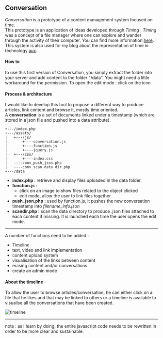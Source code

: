 ## Conversation

_Conversation_ is a prototype of a content management system focused on time.  
This prototype is an application of ideas developed through  _Timing_ , _Timing_ was a concept of a file manager where one can explore and wander through the activity of their computer. You can find more information [here](http://armansansd.net/?title=20150713-timing).
This system is also used for my blog about the representation of time in technology [aux](http://aux.armansansd.net).

#### How to

to use this first version of Conversation, you simply extract the folder into your server and add content to the folder "/data". You might need a little workaround for the permission.
To open the edit mode : click on the icon

#### Process & architecture

I would like to develop this tool to propose a different way to produce articles, link content and browse it, mostly time oriented.  
A **conversation** is a set of documents linked under a timestamp (which are stored in a json file and pushed into a data attribute).


```
+---/index.php
+---/assets/
|   +---/js/	
|		+----conversation.js
|		+----function.js
|		+----jquery.js
|   +---/css/
|		+----index.css
|   ----conv_push_json.php   
|   ----conv_scan_data_dir.php
+---/data
```

* **index.php** : retrieve and display files uploaded in the data folder.
* **function.js** :
  * click on an image to show files related to the object clicked
  * edit mode, allow the user to link files together
* **push_json.php** : used by function.js, it pushes the new conversation timestamp into *filename_info.json*
* **scandir.php** : scan the data directory to produce .json files attached to each content if missing. It is launched each time the user opens the edit mode.

---

A number of functions need to be added :

* Timeline
* text, video and link implementation
* content upload system
* visualisation of the links between content
* erasing content and/or conversations
* create an admin mode

#### About the timeline

To allow the user to browse articles/conversation, he can either click on a file that he likes and that may be linked to others or a timeline is available to visualise all the conversations that have been created.

![timeline](http://armansansd.net/image_stock/conv_timeline.png)

---
note : as I learn by doing, the entire javascript code needs to be rewritten in order to be more clear and sustainable.
